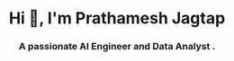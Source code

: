 <h1 align="center">Hi 👋, I'm Prathamesh Jagtap</h1>
<h3 align="center">A passionate AI Engineer and Data Analyst .</h3>
